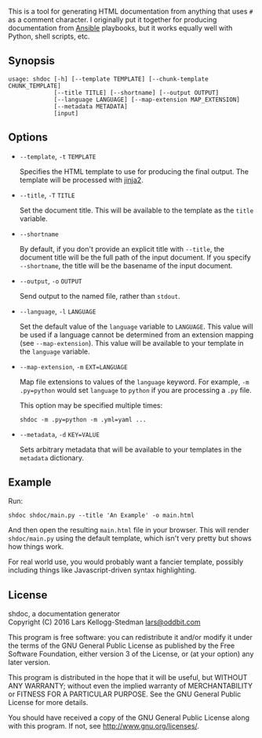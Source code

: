 This is a tool for generating HTML documentation from anything that
uses `#` as a comment character.  I originally put it together for
producing documentation from [Ansible][] playbooks, but it works
equally well with Python, shell scripts, etc.

[ansible]: http://ansible.com/

## Synopsis

    usage: shdoc [-h] [--template TEMPLATE] [--chunk-template CHUNK_TEMPLATE]
                 [--title TITLE] [--shortname] [--output OUTPUT]
                 [--language LANGUAGE] [--map-extension MAP_EXTENSION]
                 [--metadata METADATA]
                 [input]


## Options

- `--template`, `-t` `TEMPLATE`

  Specifies the HTML template to use for producing the final output.
  The template will be processed with [jinja2][].

- `--title`, `-T` `TITLE`

  Set the document title.  This will be available to the template as
  the `title` variable.

- `--shortname`

  By default, if you don't provide an explicit title with `--title`,
  the document title will be the full path of the input document.  If
  you specify `--shortname`, the title will be the basename of the
  input document.

- `--output`, `-o` `OUTPUT`

  Send output to the named file, rather than `stdout`.

- `--language`, `-l` `LANGUAGE`

  Set the default value of the `language` variable to `LANGUAGE`.
  This value will be used if a language cannot be determined from an
  extension mapping (see `--map-extension`).  This value will be
  available to your template in the `language` variable.

- `--map-extension`, `-m` `EXT=LANGUAGE`

  Map file extensions to values of the `language` keyword.  For
  example, `-m .py=python` would set `language` to `python` if you are
  processing a `.py` file.

  This option may be specified multiple times:

      shdoc -m .py=python -m .yml=yaml ...

- `--metadata`, `-d` `KEY=VALUE`

  Sets arbitrary metadata that will be available to your templates in
  the `metadata` dictionary.

[jinja2]: http://jinja.pocoo.org/docs/dev/templates/

## Example

Run:

    shdoc shdoc/main.py --title 'An Example' -o main.html

And then open the resulting `main.html` file in your browser.  This
will render `shdoc/main.py` using the default template, which isn't
very pretty but shows how things work.

For real world use, you would probably want a fancier template,
possibly including things like Javascript-driven syntax highlighting.

## License

shdoc, a documentation generator  
Copyright (C) 2016 Lars Kellogg-Stedman <lars@oddbit.com>

This program is free software: you can redistribute it and/or modify
it under the terms of the GNU General Public License as published by
the Free Software Foundation, either version 3 of the License, or
(at your option) any later version.

This program is distributed in the hope that it will be useful,
but WITHOUT ANY WARRANTY; without even the implied warranty of
MERCHANTABILITY or FITNESS FOR A PARTICULAR PURPOSE.  See the
GNU General Public License for more details.

You should have received a copy of the GNU General Public License
along with this program.  If not, see <http://www.gnu.org/licenses/>.
